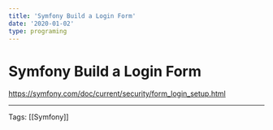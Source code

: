 ```yaml
---
title: 'Symfony Build a Login Form'
date: '2020-01-02'
type: programing 
---
```


# Symfony Build a Login Form

https://symfony.com/doc/current/security/form_login_setup.html

---
Tags: [[Symfony]]